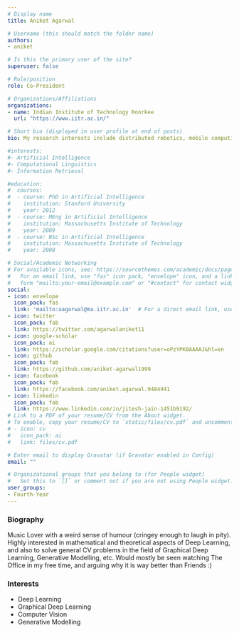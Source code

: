 ```yaml
---
# Display name
title: Aniket Agarwal

# Username (this should match the folder name)
authors:
- aniket

# Is this the primary user of the site?
superuser: false

# Role/position
role: Co-President

# Organizations/Affiliations
organizations:
- name: Indian Institute of Technology Roorkee
  url: "https://www.iitr.ac.in/"

# Short bio (displayed in user profile at end of posts)
bio: My research interests include distributed robotics, mobile computing and programmable matter.

#interests:
#- Artificial Intelligence
#- Computational Linguistics
#- Information Retrieval

#education:
#  courses:
#  - course: PhD in Artificial Intelligence
#    institution: Stanford University
#    year: 2012
#  - course: MEng in Artificial Intelligence
#    institution: Massachusetts Institute of Technology
#    year: 2009
#  - course: BSc in Artificial Intelligence
#    institution: Massachusetts Institute of Technology
#    year: 2008

# Social/Academic Networking
# For available icons, see: https://sourcethemes.com/academic/docs/page-builder/#icons
#   For an email link, use "fas" icon pack, "envelope" icon, and a link in the
#   form "mailto:your-email@example.com" or "#contact" for contact widget.
social:
- icon: envelope
  icon_pack: fas
  link: 'mailto:aagarwal@ma.iitr.ac.in'  # For a direct email link, use "mailto:test@example.org".
- icon: twitter
  icon_pack: fab
  link: https://twitter.com/agarwalaniket11
- icon: google-scholar
  icon_pack: ai
  link: https://scholar.google.com/citations?user=oPzYPK0AAAAJ&hl=en
- icon: github
  icon_pack: fab
  link: https://github.com/aniket-agarwal1999
- icon: facebook
  icon_pack: fab
  link: https://facebook.com/aniket.agarwal.9484941
- icon: linkedin
  icon_pack: fab
  link: https://www.linkedin.com/in/jitesh-jain-1451b9192/
# Link to a PDF of your resume/CV from the About widget.
# To enable, copy your resume/CV to `static/files/cv.pdf` and uncomment the lines below.
# - icon: cv
#   icon_pack: ai
#   link: files/cv.pdf

# Enter email to display Gravatar (if Gravatar enabled in Config)
email: ""

# Organizational groups that you belong to (for People widget)
#   Set this to `[]` or comment out if you are not using People widget.
user_groups:
- Fourth-Year
---
```


### Biography

Music Lover with a weird sense of humour (cringey enough to laugh in pity). Highly interested in mathematical and theoretical aspects of Deep Learning, and also to solve general CV problems in the field of Graphical Deep Learning, Generative Modelling, etc. Would mostly be seen watching The Office in my free time, and arguing why it is way better than Friends :)

### Interests

- Deep Learning
- Graphical Deep Learning
- Computer Vision
- Generative Modelling

